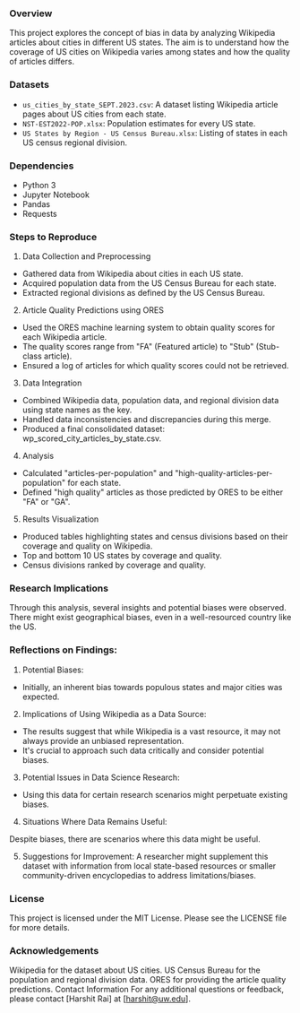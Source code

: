 ### Overview
This project explores the concept of bias in data by analyzing Wikipedia articles about cities in different US states. The aim is to understand how the coverage of US cities on Wikipedia varies among states and how the quality of articles differs.

### Datasets
- `us_cities_by_state_SEPT.2023.csv`: A dataset listing Wikipedia article pages about US cities from each state.
- `NST-EST2022-POP.xlsx`: Population estimates for every US state.
- `US States by Region - US Census Bureau.xlsx`: Listing of states in each US census regional division.

### Dependencies
- Python 3
- Jupyter Notebook
- Pandas
- Requests

### Steps to Reproduce
1. Data Collection and Preprocessing
- Gathered data from Wikipedia about cities in each US state.
- Acquired population data from the US Census Bureau for each state.
- Extracted regional divisions as defined by the US Census Bureau.

2. Article Quality Predictions using ORES
- Used the ORES machine learning system to obtain quality scores for each Wikipedia article.
- The quality scores range from "FA" (Featured article) to "Stub" (Stub-class article).
- Ensured a log of articles for which quality scores could not be retrieved.

3. Data Integration
- Combined Wikipedia data, population data, and regional division data using state names as the key.
- Handled data inconsistencies and discrepancies during this merge.
- Produced a final consolidated dataset: wp_scored_city_articles_by_state.csv.

4. Analysis
- Calculated "articles-per-population" and "high-quality-articles-per-population" for each state.
- Defined "high quality" articles as those predicted by ORES to be either "FA" or "GA".

5. Results Visualization
- Produced tables highlighting states and census divisions based on their coverage and quality on Wikipedia.
- Top and bottom 10 US states by coverage and quality.
- Census divisions ranked by coverage and quality.

### Research Implications
Through this analysis, several insights and potential biases were observed. There might exist geographical biases, even in a well-resourced country like the US.

### Reflections on Findings:

1. Potential Biases:
- Initially, an inherent bias towards populous states and major cities was expected.

2. Implications of Using Wikipedia as a Data Source:
- The results suggest that while Wikipedia is a vast resource, it may not always provide an unbiased representation.
- It's crucial to approach such data critically and consider potential biases.

3. Potential Issues in Data Science Research:
- Using this data for certain research scenarios might perpetuate existing biases.

4. Situations Where Data Remains Useful:

Despite biases, there are scenarios where this data might be useful.

5. Suggestions for Improvement:
A researcher might supplement this dataset with information from local state-based resources or smaller community-driven encyclopedias to address limitations/biases.

### License
This project is licensed under the MIT License. Please see the LICENSE file for more details.

### Acknowledgements
Wikipedia for the dataset about US cities.
US Census Bureau for the population and regional division data.
ORES for providing the article quality predictions.
Contact Information
For any additional questions or feedback, please contact [Harshit Rai] at [harshit@uw.edu].